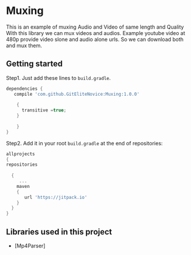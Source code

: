 # Muxing
This is an example of muxing Audio and Video of same length and Quality
With this library we can mux videos and audios.
Example youtube video at 480p provide video slone and audio alone urls. So we can download both and mux them.

Getting started
---

Step1. Just add these lines to `build.gradle`.

```gradle
dependencies {
   compile 'com.github.GitEliteNovice:Muxing:1.0.0'
  
    {
      transitive =true;
    }
   
    }
}
```

Step2. Add it in your root `build.gradle` at the end of repositories:
```gradle
allprojects 
{ 
repositories 
  
  { 
     ...
    maven
    {
       url 'https://jitpack.io' 
    }
  }
}

```
Libraries used in this project
------------------------------

* [Mp4Parser] 
